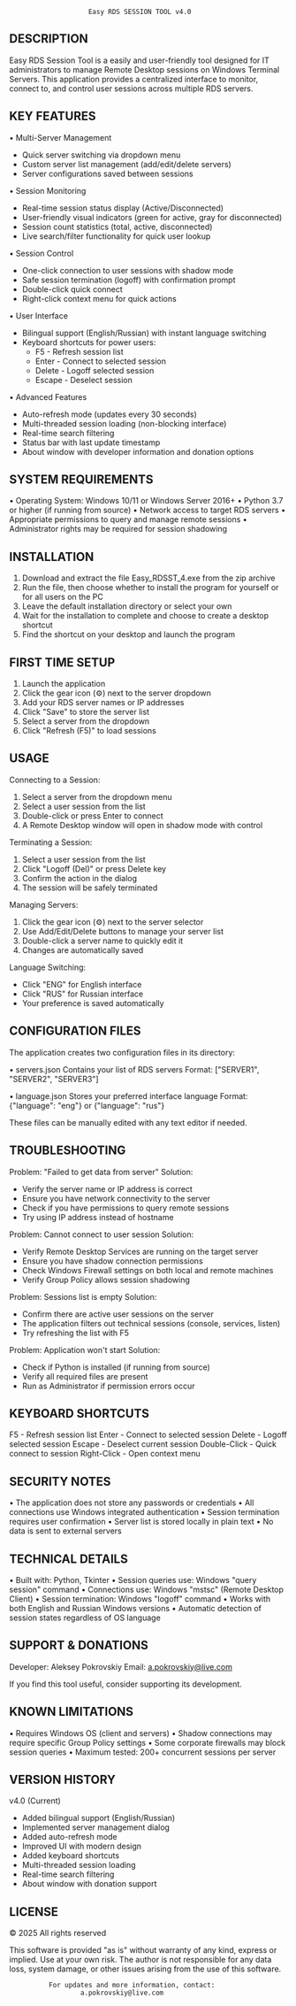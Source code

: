 
                        Easy RDS SESSION TOOL v4.0


DESCRIPTION
-----------
Easy RDS Session Tool is a easily and user-friendly tool designed for IT 
administrators to manage Remote Desktop sessions on Windows Terminal Servers. 
This application provides a centralized interface to monitor, connect to, and 
control user sessions across multiple RDS servers.


KEY FEATURES
------------

• Multi-Server Management
  - Quick server switching via dropdown menu
  - Custom server list management (add/edit/delete servers)
  - Server configurations saved between sessions

• Session Monitoring
  - Real-time session status display (Active/Disconnected)
  - User-friendly visual indicators (green for active, gray for disconnected)
  - Session count statistics (total, active, disconnected)
  - Live search/filter functionality for quick user lookup

• Session Control
  - One-click connection to user sessions with shadow mode
  - Safe session termination (logoff) with confirmation prompt
  - Double-click quick connect
  - Right-click context menu for quick actions

• User Interface
  - Bilingual support (English/Russian) with instant language switching
  - Keyboard shortcuts for power users:
    * F5 - Refresh session list
    * Enter - Connect to selected session
    * Delete - Logoff selected session
    * Escape - Deselect session
  
• Advanced Features
  - Auto-refresh mode (updates every 30 seconds)
  - Multi-threaded session loading (non-blocking interface)
  - Real-time search filtering
  - Status bar with last update timestamp
  - About window with developer information and donation options


SYSTEM REQUIREMENTS
-------------------
• Operating System: Windows 10/11 or Windows Server 2016+
• Python 3.7 or higher (if running from source)
• Network access to target RDS servers
• Appropriate permissions to query and manage remote sessions
• Administrator rights may be required for session shadowing


INSTALLATION
------------
1. Download and extract the file Easy_RDSST_4.exe from the zip archive
2. Run the file, then choose whether to install the program for yourself 
   or for all users on the PC
3. Leave the default installation directory or select your own
4. Wait for the installation to complete and choose to create a desktop 
   shortcut
5. Find the shortcut on your desktop and launch the program


FIRST TIME SETUP
----------------
1. Launch the application
2. Click the gear icon (⚙) next to the server dropdown
3. Add your RDS server names or IP addresses
4. Click "Save" to store the server list
5. Select a server from the dropdown
6. Click "Refresh (F5)" to load sessions


USAGE
-----

Connecting to a Session:
  1. Select a server from the dropdown menu
  2. Select a user session from the list
  3. Double-click or press Enter to connect
  4. A Remote Desktop window will open in shadow mode with control

Terminating a Session:
  1. Select a user session from the list
  2. Click "Logoff (Del)" or press Delete key
  3. Confirm the action in the dialog
  4. The session will be safely terminated

Managing Servers:
  1. Click the gear icon (⚙) next to the server selector
  2. Use Add/Edit/Delete buttons to manage your server list
  3. Double-click a server name to quickly edit it
  4. Changes are automatically saved

Language Switching:
  - Click "ENG" for English interface
  - Click "RUS" for Russian interface
  - Your preference is saved automatically


CONFIGURATION FILES
-------------------
The application creates two configuration files in its directory:

• servers.json
  Contains your list of RDS servers
  Format: ["SERVER1", "SERVER2", "SERVER3"]

• language.json
  Stores your preferred interface language
  Format: {"language": "eng"} or {"language": "rus"}

These files can be manually edited with any text editor if needed.


TROUBLESHOOTING
---------------

Problem: "Failed to get data from server"
Solution: 
  - Verify the server name or IP address is correct
  - Ensure you have network connectivity to the server
  - Check if you have permissions to query remote sessions
  - Try using IP address instead of hostname

Problem: Cannot connect to user session
Solution:
  - Verify Remote Desktop Services are running on the target server
  - Ensure you have shadow connection permissions
  - Check Windows Firewall settings on both local and remote machines
  - Verify Group Policy allows session shadowing

Problem: Sessions list is empty
Solution:
  - Confirm there are active user sessions on the server
  - The application filters out technical sessions (console, services, listen)
  - Try refreshing the list with F5

Problem: Application won't start
Solution:
  - Check if Python is installed (if running from source)
  - Verify all required files are present
  - Run as Administrator if permission errors occur


KEYBOARD SHORTCUTS
------------------
F5           - Refresh session list
Enter        - Connect to selected session
Delete       - Logoff selected session
Escape       - Deselect current session
Double-Click - Quick connect to session
Right-Click  - Open context menu


SECURITY NOTES
--------------
• The application does not store any passwords or credentials
• All connections use Windows integrated authentication
• Session termination requires user confirmation
• Server list is stored locally in plain text
• No data is sent to external servers


TECHNICAL DETAILS
-----------------
• Built with: Python, Tkinter
• Session queries use: Windows "query session" command
• Connections use: Windows "mstsc" (Remote Desktop Client)
• Session termination: Windows "logoff" command
• Works with both English and Russian Windows versions
• Automatic detection of session states regardless of OS language


SUPPORT & DONATIONS
-------------------
Developer: Aleksey Pokrovskiy
Email:     a.pokrovskiy@live.com

If you find this tool useful, consider supporting its development.


KNOWN LIMITATIONS
-----------------
• Requires Windows OS (client and servers)
• Shadow connections may require specific Group Policy settings
• Some corporate firewalls may block session queries
• Maximum tested: 200+ concurrent sessions per server


VERSION HISTORY
---------------
v4.0 (Current)
  - Added bilingual support (English/Russian)
  - Implemented server management dialog
  - Added auto-refresh mode
  - Improved UI with modern design
  - Added keyboard shortcuts
  - Multi-threaded session loading
  - Real-time search filtering
  - About window with donation support


LICENSE
-------
© 2025 All rights reserved

This software is provided "as is" without warranty of any kind, express or
implied. Use at your own risk. The author is not responsible for any data
loss, system damage, or other issues arising from the use of this software.



              For updates and more information, contact:
                      a.pokrovskiy@live.com

